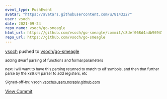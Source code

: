 ```yaml
---
event_type: PushEvent
avatar: "https://avatars.githubusercontent.com/u/814322?"
user: vsoch
date: 2021-09-24
repo_name: vsoch/go-smeagle
html_url: https://github.com/vsoch/go-smeagle/commit/c8def068d4adb96947af03be9d43fcfb64bf9234
repo_url: https://github.com/vsoch/go-smeagle
---
```


<a href='https://github.com/vsoch' target='_blank'>vsoch</a> pushed to <a href='https://github.com/vsoch/go-smeagle' target='_blank'>vsoch/go-smeagle</a>

<small>adding dwarf parsing of functions and formal parameters

next I will want to have this parsing returned to match to elf symbols, and then
that further parse by the x86_64 parser to add registers, etc

Signed-off-by: vsoch <vsoch@users.noreply.github.com></small>

<a href='https://github.com/vsoch/go-smeagle/commit/c8def068d4adb96947af03be9d43fcfb64bf9234' target='_blank'>View Commit</a>